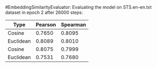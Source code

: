 #EmbeddingSimilarityEvaluator: Evaluating the model on STS.en-en.txt dataset in epoch 2 after 26000 steps:

| Type        | Pearson     | Spearman    |
| ----------- | ----------- | ----------- |
| Cosine      | 0.7650      | 0.8095 |
| Euclidean   | 0.8089      | 0.8010 |
| Cosine      | 0.8075      | 0.7999 |
| Euclidean   | 0.7531      | 0.7680

